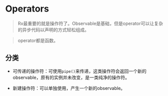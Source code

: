 # Operators

> Rx最重要的就是操作符了。Observable是基础，但是operator可以让复杂的异步代码以声明的方式轻松组成。

> operator都是函数。

## 分类

- 可传递的操作符：可使用`pipe()`来传递，这类操作符会返回一个新的observable，原有的实例并未改变，是一类纯净的操作符。

- 新建操作符：可以单独使用，产生一个新的observable。
